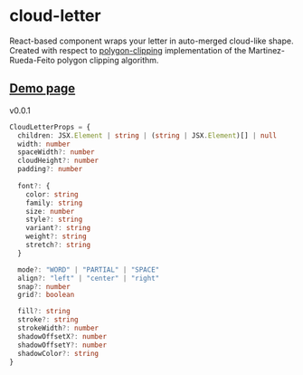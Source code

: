 # cloud-letter

React-based component wraps your letter in auto-merged cloud-like shape. Created with respect to [polygon-clipping](https://github.com/mfogel/polygon-clipping) implementation of the Martinez-Rueda-Feito polygon clipping algorithm.

## [Demo page](https://foretoo.github.io/cloud-letter)
v0.0.1
</br>

```typescript
CloudLetterProps = {
  children: JSX.Element | string | (string | JSX.Element)[] | null
  width: number
  spaceWidth?: number
  cloudHeight?: number
  padding?: number
  
  font?: {
    color: string
    family: string
    size: number
    style?: string
    variant?: string
    weight?: string
    stretch?: string
  }

  mode?: "WORD" | "PARTIAL" | "SPACE"
  align?: "left" | "center" | "right"
  snap?: number
  grid?: boolean

  fill?: string
  stroke?: string
  strokeWidth?: number
  shadowOffsetX?: number
  shadowOffsetY?: number
  shadowColor?: string
}
```